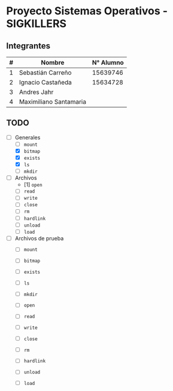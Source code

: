 # Proyecto Sistemas Operativos - SIGKILLERS

## Integrantes

| # | Nombre                 | N° Alumno |
|---|------------------------|-----------|
| 1 | Sebastián Carreño      | 15639746  |
| 2 | Ignacio Castañeda      | 15634728  |
| 3 | Andres Jahr            |           |
| 4 | Maximiliano Santamaria |           |

## TODO

- [ ] Generales
	- [ ] `mount`
	- [x] `bitmap`
	- [x] `exists`
	- [x] `ls`
	- [ ] `mkdir`
- [ ] Archivos
	- [1] `open`
	- [ ] `read`
	- [ ] `write`
	- [ ] `close`
	- [ ] `rm`
	- [ ] `hardlink`
	- [ ] `unload`
	- [ ] `load`
- [ ] Archivos de prueba
	- [ ] `mount`
	- [ ] `bitmap`
	- [ ] `exists`
	- [ ] `ls`
	- [ ] `mkdir`
	- [ ] `open`
	- [ ] `read`
	- [ ] `write`
	- [ ] `close`
	- [ ] `rm`
	- [ ] `hardlink`
	- [ ] `unload`
	- [ ] `load`

